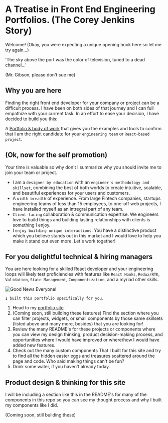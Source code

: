 # A Treatise in Front End Engineering Portfolios. (The Corey Jenkins Story)

Welcome!
(Okay, you were expecting a unique opening hook here so let me try again...)

'The sky above the port was the color of television, tuned to a dead channel...'

(Mr. Gibson, please don't sue me)

## Why you are here

Finding the right front end developer for your company or project can be a difficult process. I have been on both sides of that journey and I can full empathize with your current task. In an effort to ease your decision, I have decided to build you this:

A [Portfolio & body of work](https://cojanks.github.io/portfolio/) that gives you the examples and tools to confirm that I am the right candidate for your `engineering team` or `React-based project`.

## (Ok, now for the self promotion)

Your time is valuable so why don't I summarize why you should invite me to join your team or project.

- I am a `designer by education` with an `engineer's methodology and skillset`, combining the best of both worlds to create intuitive, scalable, and beautiful experiences for your users and customers.
- A `width breadth` of experience. From large Fintech companies, startups engineering teams of less than 15 employees, to one-off web projects, I have installed myself as an intregral part of any team.
- `Client-facing` collaboration & communication expertise. We engineers love to build things and building lasting relationships with clients is something I enjoy.
- I `enjoy building unique interactions`. You have a distinctive product which you believe stands out in this market and I would love to help you make it stand out even more. Let's work together!

## For you delightful technical & hiring managers

You are here looking for a skilled React developer and your engineering loops will likely test proficiencies with features like `React Hooks`, `Redux/RTK`, `Validation`, `State Management`, `Componentization`, and a myriad other skills.

![Good News Everyone!](https://media.giphy.com/media/3zFcbgHoIXzykQc7vU/giphy.gif)

`I built this portfolio specifically for you.`

1. Head to my [portfolio site](https://cojanks.github.io/portfolio/)
2. (Coming soon, still building these features) Find the section where you can filter projects, widgets, or small components by those same skillsets (listed above and many more, besides) that you are looking for!
3. Review the many README's for these projects or components where you can view my design thinking, product decision-making process, and opportunities where I would have improved or where/how I would have added new features.
4. Check out the many custom components That I built for this site and try to find all the hidden easter eggs and treasures scattered around the page and code. Who said making things can't be fun?
5. Drink some water, if you haven't already today.

## Product design & thinking for this site

I will be including a section like this in the README's for many of the components in this repo so you can see my thought process and why I built my components like I did.

(Coming soon, still building these)
